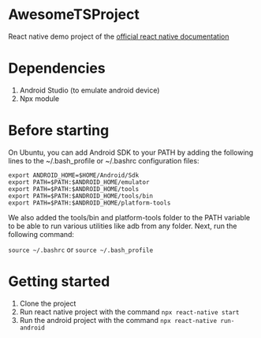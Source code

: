 # AwesomeTSProject
React native demo project of the [official react native documentation](https://facebook.github.io/react-native/docs/0.60/getting-started)

# Dependencies

1. Android Studio (to emulate android device)
1. Npx module

# Before starting

On Ubuntu, you can add Android SDK to your PATH by adding the following lines to the ~/.bash_profile or ~/.bashrc configuration files:

```
export ANDROID_HOME=$HOME/Android/Sdk
export PATH=$PATH:$ANDROID_HOME/emulator
export PATH=$PATH:$ANDROID_HOME/tools
export PATH=$PATH:$ANDROID_HOME/tools/bin
export PATH=$PATH:$ANDROID_HOME/platform-tools
```

We also added the tools/bin and platform-tools folder to the PATH variable to be able to run various utilities like adb from any folder. Next, run the following command:

`source ~/.bashrc` or `source ~/.bash_profile` 

# Getting started
1. Clone the project
1. Run react native project with the command `npx react-native start`
1. Run the android project with the command `npx react-native run-android`